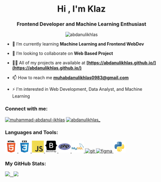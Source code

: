 <h1 align="center">Hi , I'm Klaz</h1>
<h3 align="center">Frontend Developer and Machine Learning Enthusiast</h3>

<p align="center"> <img src="https://komarev.com/ghpvc/?username=abdanulikhlas&label=Profile%20views&color=0e75b6&style=flat" alt="abdanulikhlas" /> </p>

- 🌱 I’m currently learning **Machine Learning and Frontend WebDev**

- 👯 I’m looking to collaborate on **Web Based Project**

- 👨‍💻 All of my projects are available at **[https://abdanulikhlas.github.io/](https://abdanulikhlas.github.io/)**

- 📫 How to reach me **muhabdanulikhlas0983@gmail.com**

- ⚡ I'm interested in Web Development, Data Analyst, and Machine Learning


<h3 align="left">Connect with me:</h3>
<p align="left">
<a href="https://linkedin.com/in/muhammad-abdanul-ikhlas" target="_blank"><img align="center" src="https://raw.githubusercontent.com/rahuldkjain/github-profile-readme-generator/master/src/images/icons/Social/linked-in-alt.svg" alt="muhammad-abdanul-ikhlas" height="30" width="40" /></a>
<a href="https://instagram.com/abdanulikhlas_" target="blank"><img align="center" src="https://raw.githubusercontent.com/rahuldkjain/github-profile-readme-generator/master/src/images/icons/Social/instagram.svg" alt="abdanulikhlas_" height="30" width="40" /></a>


<h3 align="left">Languages and Tools:</h3>
<p align="left"> 
<a href="https://www.w3.org/html/" target="_blank" rel="noreferrer"> <img src="https://raw.githubusercontent.com/devicons/devicon/master/icons/html5/html5-original-wordmark.svg" alt="html5" width="40" height="40"/> </a> 
<a href="https://www.w3schools.com/css/" target="_blank" rel="noreferrer"> <img src="https://raw.githubusercontent.com/devicons/devicon/master/icons/css3/css3-original-wordmark.svg" alt="css3" width="40" height="40"/> </a> 
<a href="https://developer.mozilla.org/en-US/docs/Web/JavaScript" target="_blank" rel="noreferrer"> <img src="https://raw.githubusercontent.com/devicons/devicon/master/icons/javascript/javascript-original.svg" alt="javascript" width="40" height="40"/> </a> 
<a href="https://getbootstrap.com" target="_blank" rel="noreferrer"> <img src="https://raw.githubusercontent.com/devicons/devicon/master/icons/bootstrap/bootstrap-plain-wordmark.svg" alt="bootstrap" width="40" height="40"/> </a>
<a href="https://www.php.net" target="_blank" rel="noreferrer"> <img src="https://raw.githubusercontent.com/devicons/devicon/master/icons/php/php-original.svg" alt="php" width="40" height="40"/> </a> 
<a href="https://www.mysql.com/" target="_blank" rel="noreferrer"> <img src="https://raw.githubusercontent.com/devicons/devicon/master/icons/mysql/mysql-original-wordmark.svg" alt="mysql" width="40" height="40"/> </a> 
<a href="https://git-scm.com/" target="_blank" rel="noreferrer"> <img src="https://www.vectorlogo.zone/logos/git-scm/git-scm-icon.svg" alt="git" width="40" height="40"/> </a> 
<a href="https://www.figma.com/" target="_blank" rel="noreferrer"> <img src="https://www.vectorlogo.zone/logos/figma/figma-icon.svg" alt="figma" width="40" height="40"/> </a> 
<a href="https://www.python.org" target="_blank" rel="noreferrer"> <img src="https://raw.githubusercontent.com/devicons/devicon/master/icons/python/python-original.svg" alt="python" width="40" height="40"/> </a> </p>


<h3 align="left">My GitHub Stats:</h3>
<p align="left">
<a href="https://github.com/Abdanulikhlas">
  <img height="180em" src="https://github-readme-stats-eight-theta.vercel.app/api/top-langs/?username=Abdanulikhlas&layout=compact&langs_count=8&theme=algolia"/>
  &nbsp;
  <img height="180em" src="https://github-readme-stats-eight-theta.vercel.app/api?username=Abdanulikhlas&show_icons=true&theme=algolia&include_all_commits=true&count_private=true"/> 
</a>
</p>


